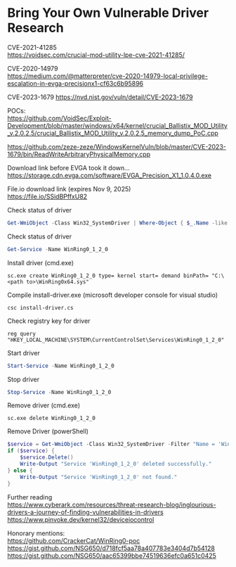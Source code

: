 # Bring Your Own Vulnerable Driver Research  

CVE-2021-41285  
https://voidsec.com/crucial-mod-utility-lpe-cve-2021-41285/  

CVE-2020-14979  
https://medium.com/@matterpreter/cve-2020-14979-local-privilege-escalation-in-evga-precisionx1-cf63c6b95896  

CVE-2023-1679
https://nvd.nist.gov/vuln/detail/CVE-2023-1679  

POCs:  
https://github.com/VoidSec/Exploit-Development/blob/master/windows/x64/kernel/crucial_Ballistix_MOD_Utility_v.2.0.2.5/crucial_Ballistix_MOD_Utility_v.2.0.2.5_memory_dump_PoC.cpp  


https://github.com/zeze-zeze/WindowsKernelVuln/blob/master/CVE-2023-1679/bin/ReadWriteArbitraryPhysicalMemory.cpp  

Download link before EVGA took it down...  
https://storage.cdn.evga.com/software/EVGA_Precision_X1_1.0.4.0.exe  

File.io download link (expires Nov 9, 2025)  
https://file.io/SSidBPffxU82  

Check status of driver  
```powershell  
Get-WmiObject -Class Win32_SystemDriver | Where-Object { $_.Name -like "*WinRing0*" }
```  

Check status of driver  
```powershell  
Get-Service -Name WinRing0_1_2_0
```  

Install driver (cmd.exe)  
```  
sc.exe create WinRing0_1_2_0 type= kernel start= demand binPath= "C:\<path to>\WinRing0x64.sys"
```  

Compile install-driver.exe (microsoft developer console for visual studio)  
```  
csc install-driver.cs
```  

Check registry key for driver  
```  
reg query "HKEY_LOCAL_MACHINE\SYSTEM\CurrentControlSet\Services\WinRing0_1_2_0"
```  

Start driver  
```powershell  
Start-Service -Name WinRing0_1_2_0
```  

Stop driver  
```powershell  
Stop-Service -Name WinRing0_1_2_0
```  

Remove driver (cmd.exe)  
```  
sc.exe delete WinRing0_1_2_0
```  

Remove Driver (powerShell)  
```powershell  
$service = Get-WmiObject -Class Win32_SystemDriver -Filter "Name = 'WinRing0_1_2_0'"
if ($service) {
    $service.Delete()
    Write-Output "Service 'WinRing0_1_2_0' deleted successfully."
} else {
    Write-Output "Service 'WinRing0_1_2_0' not found."
}
```  

Further reading  
https://www.cyberark.com/resources/threat-research-blog/inglourious-drivers-a-journey-of-finding-vulnerabilities-in-drivers  
https://www.pinvoke.dev/kernel32/deviceiocontrol  

Honorary mentions:  
https://github.com/CrackerCat/WinRing0-poc  
https://gist.github.com/NSG650/d718fcf5aa78a407783e3404d7b54128  
https://gist.github.com/NSG650/aac65399bbe74519636efc0a651c0425  



